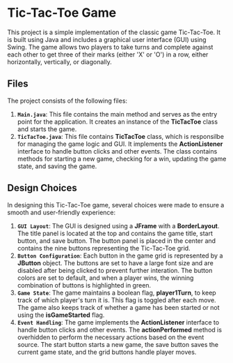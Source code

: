 # Tic-Tac-Toe Game
This project is a simple implementation of the classic game Tic-Tac-Toe. It is built using Java and includes a graphical user interface (GUI) using Swing. The game allows two players to take turns and complete against each other to get three of their marks (either 'X' or 'O') in a row, either horizontally, vertically, or diagonally.

## Files
The project consists of the following files:
1. **`Main.java`**: This file contains the main method and serves as the entry point for the application. It creates an instance of the **TicTacToe** class and starts the game.
2. **`TicTacToe.java`**: This file contains **TicTacToe** class, which is responsilbe for managing the game logic and GUI. It implements the **ActionListener** interface to handle button clicks and other events. The class contains methods for starting a new game, checking for a win, updating the game state, and saving the game.

## Design Choices
In designing this Tic-Tac-Toe game, several choices were made to ensure a smooth and user-friendly experience:

1. **`GUI Layout`**: The GUI is designed using a **JFrame** with a **BorderLayout**. The title panel is located at the top and contains the game title, start button, and save button. The button panel is placed in the center and contains the nine buttons representing the Tic-Tac-Toe grid.
2. **`Button Configuration`**: Each button in the game grid is represented by a **JButton** object. The buttons are set to have a large font size and are disabled after being clicked to prevent further interation. The button colors are set to default, and when a player wins, the winning combination of buttons is highlighted in green.
3. **`Game State`**: The game maintains a boolean flag, **player1Turn**, to keep track of which player's turn it is. This flag is toggled after each move. The game also keeps track of whether a game has been started or not using the **isGameStarted** flag.
4. **`Event Handling`**: The game implements the **ActionListener** interface to handle button clicks and other events. The **actionPerformed** method is overhidden to perform the necessary actions based on the event source. The start button starts a new game, the save button saves the current game state, and the grid buttons handle player moves.

